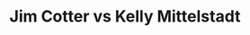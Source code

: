 ---
title: Jim Cotter vs Kelly Mittelstadt
player1:
  name: Cotter, Jim
  percent: 74
  wins: 0
  losses: 1
player2:
  name: Mittelstadt, Kelly
  percent: 84
  wins: 1
  losses: 0
games:
- player1:
    team: BC
    position: Fourth
    percent: 74
    win: 0
    loss: 1
  player2:
    team: NS
    position: Lead
    percent: 84
    win: 1
    loss: 0
  event: Brier
  year: 2011
  draw: Round Robin(17)
  score: BC 5 - NS 6
- player1:
    team: RYA
    position: Fourth
    percent: 80
    win: 1
    loss: 0
  player2:
    team: ADA
    position: Lead
    percent: 86
    win: 0
    loss: 1
  event: Trials (Men)
  year: 2005
  draw: Round Robin(14)
  score: ADA 1 - RYA 8
---